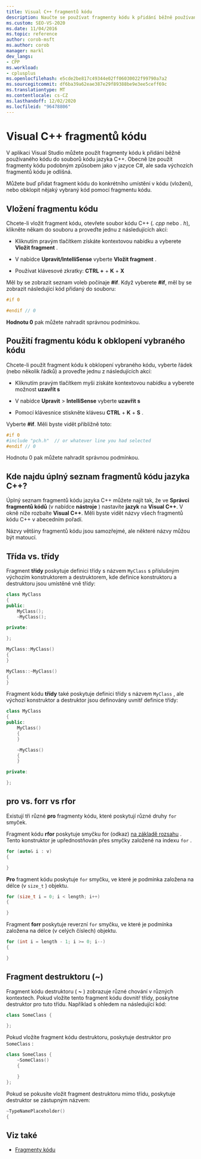 ```yaml
---
title: Visual C++ fragmentů kódu
description: Naučte se používat fragmenty kódu k přidání běžně používaného kódu do souborů kódu jazyka C++.
ms.custom: SEO-VS-2020
ms.date: 11/04/2016
ms.topic: reference
author: corob-msft
ms.author: corob
manager: markl
dev_langs:
- CPP
ms.workload:
- cplusplus
ms.openlocfilehash: e5cde2be817c49344e02ff06030022f99790a7a2
ms.sourcegitcommit: df6ba39a62eae387e29f89388be9e3ee5ceff69c
ms.translationtype: MT
ms.contentlocale: cs-CZ
ms.lasthandoff: 12/02/2020
ms.locfileid: "96478806"
---
```

# <a name="visual-c-code-snippets"></a>Visual C++ fragmentů kódu

V aplikaci Visual Studio můžete použít fragmenty kódu k přidání běžně používaného kódu do souborů kódu jazyka C++. Obecně lze použít fragmenty kódu podobným způsobem jako v jazyce C#, ale sada výchozích fragmentů kódu je odlišná.

Můžete buď přidat fragment kódu do konkrétního umístění v kódu (vložení), nebo obklopit nějaký vybraný kód pomocí fragmentu kódu.

## <a name="insert-a-code-snippet"></a>Vložení fragmentu kódu

Chcete-li vložit fragment kódu, otevřete soubor kódu C++ (*. cpp* nebo *. h*), klikněte někam do souboru a proveďte jednu z následujících akcí:

- Kliknutím pravým tlačítkem získáte kontextovou nabídku a vyberete **Vložit fragment** .

- V nabídce **Upravit/IntelliSense** vyberte **Vložit fragment** .

- Používat klávesové zkratky: **CTRL +** + **K** + **X**

Měl by se zobrazit seznam voleb počínaje **#if**. Když vyberete **#if**, měl by se zobrazit následující kód přidaný do souboru:

```cpp
#if 0

#endif // 0
```

**Hodnotu 0** pak můžete nahradit správnou podmínkou.

## <a name="use-a-code-snippet-to-surround-selected-code"></a>Použití fragmentu kódu k obklopení vybraného kódu

Chcete-li použít fragment kódu k obklopení vybraného kódu, vyberte řádek (nebo několik řádků) a proveďte jednu z následujících akcí:

- Kliknutím pravým tlačítkem myši získáte kontextovou nabídku a vyberete možnost **uzavřít s**

- V nabídce **Upravit**  >  **IntelliSense** vyberte **uzavřít s**

- Pomocí klávesnice stiskněte klávesu **CTRL** + **K** + **S** .

Vyberte **#if**. Měli byste vidět přibližně toto:

```cpp
#if 0
#include "pch.h"  // or whatever line you had selected
#endif // 0
```

Hodnotu 0 pak můžete nahradit správnou podmínkou.

## <a name="where-can-i-find-a-complete-list-of-the-c-code-snippets"></a>Kde najdu úplný seznam fragmentů kódu jazyka C++?

Úplný seznam fragmentů kódu jazyka C++ můžete najít tak, že ve **Správci fragmentů kódů** (v nabídce **nástroje** ) nastavíte **jazyk** na **Visual C++**. V okně níže rozbalte **Visual C++**. Měli byste vidět názvy všech fragmentů kódu C++ v abecedním pořadí.

Názvy většiny fragmentů kódu jsou samozřejmé, ale některé názvy můžou být matoucí.

## <a name="class-vs-classi"></a>Třída vs. třídy

Fragment **třídy** poskytuje definici třídy s názvem `MyClass` s příslušným výchozím konstruktorem a destruktorem, kde definice konstruktoru a destruktoru jsou umístěné vně třídy:

```cpp
class MyClass
{
public:
    MyClass();
    ~MyClass();

private:

};

MyClass::MyClass()
{
}

MyClass::~MyClass()
{
}
```

Fragment kódu **třídy** také poskytuje definici třídy s názvem `MyClass` , ale výchozí konstruktor a destruktor jsou definovány uvnitř definice třídy:

```cpp
class MyClass
{
public:
    MyClass()
    {
    }

    ~MyClass()
    {
    }

private:

};
```

## <a name="for-vs-forr-vs-rfor"></a>pro vs. forr vs rfor

Existují tři různé **pro** fragmenty kódu, které poskytují různé druhy `for` smyček.

Fragment kódu **rfor** poskytuje smyčku for (odkaz) [na základě rozsahu](/cpp/cpp/range-based-for-statement-cpp) . Tento konstruktor je upřednostňován přes smyčky založené na indexu `for` .

```cpp
for (auto& i : v)
{

}
```

**Pro** fragment kódu poskytuje `for` smyčku, ve které je podmínka založena na délce (v `size_t` ) objektu.

```cpp
for (size_t i = 0; i < length; i++)
{

}
```

Fragment **forr** poskytuje reverzní `for` smyčku, ve které je podmínka založena na délce (v celých číslech) objektu.

```cpp
for (int i = length - 1; i >= 0; i--)
{

}
```

## <a name="the-destructor-snippet-"></a>Fragment destruktoru (~)

Fragment kódu destruktoru ( **~** ) zobrazuje různé chování v různých kontextech. Pokud vložíte tento fragment kódu dovnitř třídy, poskytne destruktor pro tuto třídu. Například s ohledem na následující kód:

```cpp
class SomeClass {

};
```

Pokud vložíte fragment kódu destruktoru, poskytuje destruktor pro `SomeClass` :

```cpp
class SomeClass {
    ~SomeClass()
    {

    }
};
```

Pokud se pokusíte vložit fragment destruktoru mimo třídu, poskytuje destruktor se zástupným názvem:

```cpp
~TypeNamePlaceholder()
{
```

## <a name="see-also"></a>Viz také

- [Fragmenty kódu](../ide/code-snippets.md)
